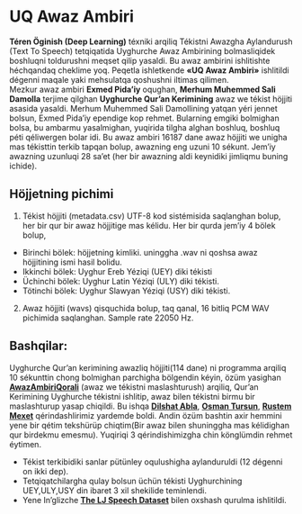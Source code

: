 # UQ Awaz Ambiri

**Téren Öginish (Deep Learning)** téxniki arqiliq Tékistni Awazgha Aylandurush (Text To Speech) tetqiqatida Uyghurche Awaz Ambirining bolmasliqidek boshluqni toldurushni meqset qilip yasaldi. Bu awaz ambirini ishlitishte héchqandaq cheklime yoq. Peqetla ishletkende **«UQ Awaz Ambiri»** ishlitildi dégenni maqale yaki mehsulatqa qoshushni iltimas qilimen.</br>
Mezkur awaz ambiri **Exmed Pida’iy** oqughan, **Merhum Muhemmed Sali Damolla** terjime qilghan **Uyghurche Qur’an Kerimining** awaz we tékist höjjiti asasida yasaldi. Merhum Muhemmed Sali Damollining yatqan yéri jennet bolsun, Exmed Pida’iy ependige kop rehmet. Bularning emgiki bolmighan bolsa, bu ambarmu yasalmighan, yuqirida tilgha alghan boshluq, boshluq péti qéliwergen bolar idi.
Bu awaz ambiri 16187 dane awaz höjjiti we unigha mas tékisttin terkib tapqan bolup, awazning eng uzuni 10 sékunt. Jem’iy awazning uzunluqi 28 sa’et (her bir awazning aldi keynidiki jimliqmu buning ichide).

## Höjjetning pichimi

1.	Tékist höjjiti (metadata.csv) UTF-8 kod sistémisida saqlanghan bolup, her bir qur bir awaz höjjitige mas kélidu. Her bir qurda jem’iy 4 bölek bolup, 
  -	Birinchi bölek: höjjetning kimliki. uninggha .wav ni qoshsa awaz höjjitining ismi hasil bolidu.
  -	Ikkinchi bölek: Uyghur Ereb Yéziqi (UEY) diki tékisti
  -	Üchinchi bölek: Uyghur Latin Yéziqi (ULY) diki tékisti.
  -	Tötinchi bölek: Uyghur Slawyan Yéziqi (USY) diki tékisti.

2.	Awaz höjjiti (wavs) qisquchida bolup, taq qanal, 16 bitliq PCM WAV pichimida saqlanghan. Sample rate 22050 Hz.

## Bashqilar:
Uyghurche Qur’an kerimining awazliq höjjiti(114 dane) ni programma arqiliq 10 sékunttin chong bolmighan parchigha bölgendin kéyin, özüm yasighan **[AwazAmbiriQorali](https://github.com/gheyret/AwazAmbiriQorali)** (awaz we tékistni maslashturush) arqiliq, Qur’an Kerimining Uyghurche tékistni ishlitip, awaz bilen tékistni birmu bir maslashturup yasap chiqildi. Bu ishqa **[Dilshat Abla](https://github.com/shatdil)**, **[Osman Tursun](https://github.com/neouyghur/)**, **[Rustem Mexet](https://github.com/rustam)** qérindashlirimiz yardemde boldi. Andin özüm bashtin axir hemmini yene bir qétim tekshürüp chiqtim(Bir awaz bilen shuninggha mas kélidighan qur birdekmu emesmu). Yuqiriqi 3 qérindishimizgha chin könglümdin rehmet éytimen.</br>
 - Tékist terkibidiki sanlar pütünley oqulushigha aylanduruldi (12 dégenni on ikki dep). 
 - Tetqiqatchilargha qulay bolsun üchün tékisti Uyghurchining UEY,ULY,USY din ibaret 3 xil shekilide teminlendi.
 - Yene In’glizche **[The LJ Speech Dataset](https://keithito.com/LJ-Speech-Dataset/)** bilen oxshash qurulma ishlitildi. 
